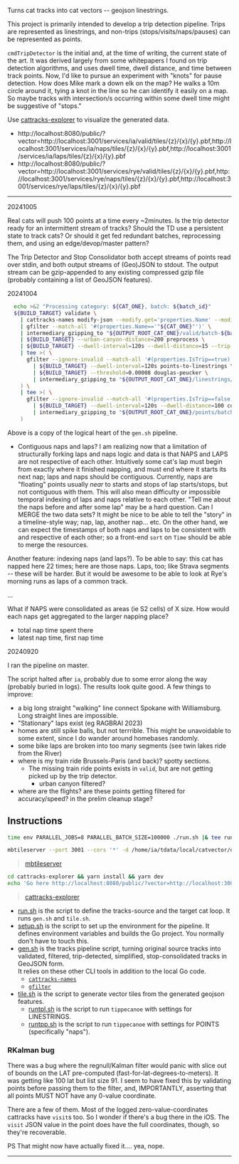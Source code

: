 Turns cat tracks into cat vectors -- geojson linestrings.

This project is primarily intended to develop a trip detection pipeline.
Trips are represented as linestrings, and non-trips (stops/visits/naps/pauses)
can be represented as points.

`cmdTripDetector` is the initial and, at the time of writing, the current state of the art.
It was derived largely from some whitepapers I found on trip detection algorithms, and
uses dwell time, dwell distance, and time between track points.
Now, I'd like to pursue an experiment with "knots" for pause detection.
How does Mike mark a down elk on the map? He walks a 10m circle around it, tying a knot in the line
so he can identify it easily on a map. So maybe tracks with intersection/s occurring within some dwell
time might be suggestive of "stops."

Use [cattracks-explorer](https://github.com/rotblauer/cattracks-explorer) to visualize the generated data.
- http://localhost:8080/public/?vector=http://localhost:3001/services/ia/valid/tiles/{z}/{x}/{y}.pbf,http://localhost:3001/services/ia/naps/tiles/{z}/{x}/{y}.pbf,http://localhost:3001/services/ia/laps/tiles/{z}/{x}/{y}.pbf
- http://localhost:8080/public/?vector=http://localhost:3001/services/rye/valid/tiles/{z}/{x}/{y}.pbf,http://localhost:3001/services/rye/naps/tiles/{z}/{x}/{y}.pbf,http://localhost:3001/services/rye/laps/tiles/{z}/{x}/{y}.pbf

---

20241005

Real cats will push 100 points at a time every ~2minutes.
Is the trip detector ready for an intermittent stream of tracks?
Should the TD use a persistent state to track cats?
Or should it get fed redundant batches, reprocessing them, and using
an edge/devop/master pattern? 

The Trip Detector and Stop Consolidator both accept streams of points read over stdin,
and both output streams of (Geo)JSON to stdout. The output stream can be gzip-appended
to any existing compressed gzip file (probably containing a list of GeoJSON features).



20241004

```sh
  echo >&2 "Processing category: ${CAT_ONE}, batch: ${batch_id}"
  ${BUILD_TARGET} validate \
    | cattracks-names modify-json --modify.get='properties.Name' --modify.set='properties.Name' \
    | gfilter --match-all '#(properties.Name=='"${CAT_ONE}"')' \
    | intermediary_gzipping_to "${OUTPUT_ROOT_CAT_ONE}/valid/batch-${batch_id}.json.gz" \
    | ${BUILD_TARGET} --urban-canyon-distance=200 preprocess \
    | ${BUILD_TARGET} --dwell-interval=120s --dwell-distance=15 --trip-start-interval=30s --speed-threshold=0.5 trip-detector \
    | tee >( \
      gfilter --ignore-invalid --match-all '#(properties.IsTrip==true)' \
        | ${BUILD_TARGET} --dwell-interval=120s points-to-linestrings \
        | ${BUILD_TARGET} --threshold=0.00008 douglas-peucker \
        | intermediary_gzipping_to "${OUTPUT_ROOT_CAT_ONE}/linestrings/batch-${batch_id}.json.gz" \
    ) \
    | tee >( \
      gfilter --ignore-invalid --match-all '#(properties.IsTrip==false),#(properties.MotionStateReason!="reset")' \
        | ${BUILD_TARGET} --dwell-interval=120s --dwell-distance=100 consolidate-stops \
        | intermediary_gzipping_to "${OUTPUT_ROOT_CAT_ONE}/points/batch-${batch_id}.json.gz" \
    )
```

Above is a copy of the logical heart of the `gen.sh` pipeline.

- Contiguous naps and laps?
I am realizing now that a limitation of structurally forking laps and naps logic and data
is that NAPS and LAPS are not respective of each other. Intuitively some cat's lap must begin from exactly where it finished napping, and must end where it starts its next nap; laps and naps should be contiguous. Currently, naps are "floating" points usually _near_ to starts and stops of lap starts/stops, but not contiguous with them. This will also mean difficulty or impossible temporal indexing of laps and naps relative to each other. "Tell me about the naps before and after some lap" may be a hard question. Can I MERGE the two data sets? It might be nice to be able to tell the "story" in a timeline-style way; nap, lap, another nap... etc. On the other hand, we can expect the timestamps of both naps and laps to be consistent with and respective of each other; so a front-end `sort` on `Time` should be able to merge the resources. 

Another feature: indexing naps (and laps?). To be able to say: this cat has napped here 22 times; here are those naps.
Laps, too; like Strava segments -- these will be harder. But it would be awesome to be able to look at Rye's
morning runs as laps of a common track.   

...

What if NAPS were consolidated as areas (ie S2 cells) of X size.
How would each naps get aggregated to the larger napping place?
- total nap time spent there
- latest nap time, first nap time


20240920

I ran the pipeline on master.

The script halted after `ia`, probably due to some error along the way (probably buried in logs).
The results look quite good.
A few things to improve:
- a big long straight "walking" line connect Spokane with Williamsburg. Long straight lines are impossible.
- "Stationary" laps exist (eg RAGBRAI 2023)
- homes are still spike balls, but not terrrible. This might be unavoidable to some extent, since I do wander around homebases randomly.
- some bike laps are broken into too many segments (see twin lakes ride from the River)
- where is my train ride Brussels-Paris (and back)? spotty sections.
  - The missing train ride points exists in `valid`, but are not getting picked up by the trip detector.
    - urban canyon filtered?
- where are the flights? are these points getting filtered for accuracy/speed? in the prelim cleanup stage?

## Instructions

```sh
time env PARALLEL_JOBS=8 PARALLEL_BATCH_SIZE=100000 ./run.sh |& tee run.out
```

```sh
mbtileserver --port 3001 --cors '*' -d /home/ia/tdata/local/catvector/direct-master --verbose --enable-fs-watch
```
> [mbtileserver](https://github.com/rotblauer/mbtileserver)

```sh
cd cattracks-explorer && yarn install && yarn dev
echo 'Go here http://localhost:8080/public/?vector=http://localhost:3001/services/ia/laps/tiles/{z}/{x}/{y}.pbf,http://localhost:3001/services/ia/naps/tiles/{z}/{x}/{y}.pbf,http://localhost:3001/services/ia/valid/tiles/{z}/{x}/{y}.pbf'
```
> [cattracks-explorer](https://github.com/rotblauer/cattracks-explorer)


- [run.sh](run.sh) is the script to define the tracks-source and the target cat loop. It runs `gen.sh` and `tile.sh`. 
- [setup.sh](setup.sh) is the script to set up the environment for the pipeline. It defines environment variables and builds the Go project.
  You normally don't have to touch this.
- [gen.sh](gen.sh) is the tracks pipeline script, turning original source tracks into validated, filtered, trip-detected, simplified, stop-consolidated tracks in GeoJSON form.   
  It relies on these other CLI tools in addition to the local Go code. 
  - [`cattracks-names`](https://github.com/rotblauer/cattracks-names)
  - [`gfilter`](https://github.com/rotblauer/gfilter)
- [tile.sh](tile.sh) is the script to generate vector tiles from the generated geojson features.
  - [runtpl.sh](runtpl.sh) is the script to run `tippecanoe` with settings for LINESTRINGS.
  - [runtpp.sh](runtpp.sh) is the script to run `tippecanoe` with settings for POINTS (specifically "naps").


### RKalman bug
There was a bug where the regnull/Kalman filter would panic
with slice out of bounds on the LAT pre-computed (fast-for-lat-degrees-to-meters).
It was getting like 100 lat but list size 91. 
I seem to have fixed this by validating points before passing them to the filter,
and, IMPORTANTLY, asserting that all points MUST NOT have any 0-value coordinate.

There are a few of them. Most of the logged zero-value-coordinates cattracks
have `visit`s too. So I wonder if there's a bug there in the iOS. The `visit` JSON value in the point does have the full coordinates, though, so they're recoverable.

PS That might now have actually fixed it.... yea, nope.

---
